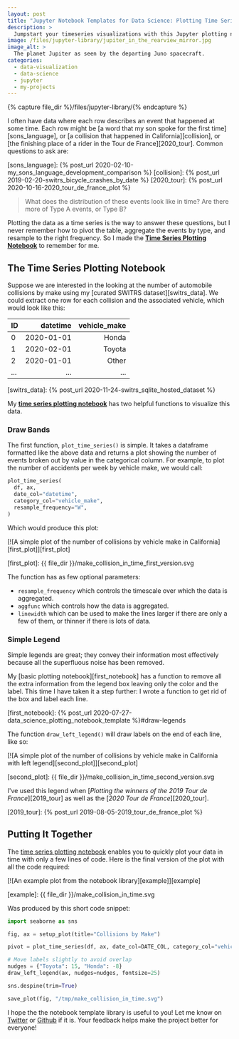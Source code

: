 ```yaml
---
layout: post
title: "Jupyter Notebook Templates for Data Science: Plotting Time Series"
description: >
  Jumpstart your timeseries visualizations with this Jupyter plotting notebook!
image: /files/jupyter-library/jupiter_in_the_rearview_mirror.jpg
image_alt: >
  The planet Jupiter as seen by the departing Juno spacecraft.
categories: 
  - data-visualization
  - data-science
  - jupyter
  - my-projects
---
```


{% capture file_dir %}/files/jupyter-library/{% endcapture %}

I often have data where each row describes an event that happened at some
time. Each row might be [a word that my son spoke for the first
time][sons_language], or [a collision that happened in California][collision],
or [the finishing place of a rider in the Tour de France][2020_tour]. Common
questions to ask are:

[sons_language]: {% post_url 2020-02-10-my_sons_language_development_comparison %}
[collision]: {% post_url 2019-02-20-switrs_bicycle_crashes_by_date %}
[2020_tour]: {% post_url 2020-10-16-2020_tour_de_france_plot %}

> What does the distribution of these events look like in time? Are there more
> of Type A events, or Type B?

Plotting the data as a time series is the way to answer these questions,
but I never remember how to pivot the table, aggregate the events by type, and
resample to the right frequency. So I made the [**Time Series Plotting
Notebook**][plotting_nb] to remember for me.

[plotting_nb]: TODO

## The Time Series Plotting Notebook

Suppose we are interested in the looking at the number of automobile
collisions by make using my [curated SWITRS dataset][switrs_data]. We could
extract one row for each collision and the associated vehicle, which would
look like this:

|  ID  |   datetime |  vehicle_make |
|:-----|-----------:|--------------:|
| 0    | 2020-01-01 |         Honda |
| 1    | 2020-02-01 |        Toyota |
| 2    | 2020-01-01 |         Other |
| ...  |        ... |           ... |

[switrs_data]: {% post_url 2020-11-24-switrs_sqlite_hosted_dataset %}

My [**time series plotting notebook**][plotting_nb] has two helpful functions
to visualize this data.

### Draw Bands

The first function, `plot_time_series()` is simple. It takes a dataframe
formatted like the above data and returns a plot showing the number of events
broken out by value in the categorical column. For example, to plot the number
of accidents per week by vehicle make, we would call:

```python
plot_time_series(
  df, ax,
  date_col="datetime",
  category_col="vehicle_make",
  resample_frequency="W",
)
```

Which would produce this plot:

[![A simple plot of the number of collisions by vehicle make in
California][first_plot]][first_plot]

[first_plot]: {{ file_dir }}/make_collision_in_time_first_version.svg

The function has as few optional parameters:

- `resample_frequency` which controls the timescale over which the data is
aggregated.
- `aggfunc` which controls how the data is aggregated.
- `linewidth` which can be used to make the lines larger if there are only a
few of them, or thinner if there is lots of data.

### Simple Legend

Simple legends are great; they convey their information most effectively
because all the superfluous noise has been removed. 

My [basic plotting notebook][first_notebook] has a function to remove all the
extra information from the legend box leaving only the color and the label.
This time I have taken it a step further: I wrote a function to get rid of the
box and label each line.

[first_notebook]: {% post_url 2020-07-27-data_science_plotting_notebook_template %}#draw-legends

The function `draw_left_legend()` will draw labels on the end of each line,
like so:

[![A simple plot of the number of collisions by vehicle make in California
with left legend][second_plot]][second_plot]

[second_plot]: {{ file_dir }}/make_collision_in_time_second_version.svg

I've used this legend when [_Plotting the winners of the 2019 Tour de
France_][2019_tour] as well as the [_2020 Tour de France_][2020_tour].

[2019_tour]: {% post_url 2019-08-05-2019_tour_de_france_plot %}

## Putting It Together

The [time series plotting notebook][plotting_nb] enables you to quickly plot
your data in time with only a few lines of code. Here is the final version of
the plot with all the code required:

[![An example plot from the notebook library][example]][example]

[example]: {{ file_dir }}/make_collision_in_time.svg

Was produced by this short code snippet:

```python
import seaborne as sns

fig, ax = setup_plot(title="Collisions by Make")

pivot = plot_time_series(df, ax, date_col=DATE_COL, category_col="vehicle_make", resample_frequency="W")

# Move labels slightly to avoid overlap
nudges = {"Toyota": 15, "Honda": -8}
draw_left_legend(ax, nudges=nudges, fontsize=25)

sns.despine(trim=True)

save_plot(fig, "/tmp/make_collision_in_time.svg")
```

I hope the the notebook template library is useful to you! Let me know on
[Twitter][twit] or [Github][github] if it is. Your feedback helps make the
project better for everyone!

[twit]: https://twitter.com/alex_gude/
[github]: https://github.com/agude/Jupyter-Notebook-Template-Library/issues
